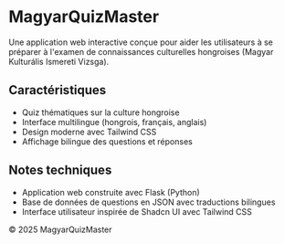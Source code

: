 # MagyarQuizMaster

Une application web interactive conçue pour aider les utilisateurs à se préparer à l'examen de connaissances culturelles hongroises (Magyar Kulturális Ismereti Vizsga).

## Caractéristiques

- Quiz thématiques sur la culture hongroise
- Interface multilingue (hongrois, français, anglais)
- Design moderne avec Tailwind CSS
- Affichage bilingue des questions et réponses


## Notes techniques

- Application web construite avec Flask (Python)
- Base de données de questions en JSON avec traductions bilingues
- Interface utilisateur inspirée de Shadcn UI avec Tailwind CSS


© 2025 MagyarQuizMaster
